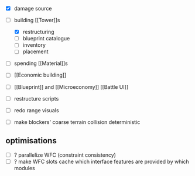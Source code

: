 - [x] damage source
- [ ] building [[Tower]]s
    - [x] restructuring
    - [ ] blueprint catalogue
    - [ ] inventory
    - [ ] placement
- [ ] spending [[Material]]s
- [ ] [[Economic building]]
- [ ] [[Blueprint]] and [[Microeconomy]] [[Battle UI]]
- [ ] restructure scripts

- [ ] redo range visuals
- [ ] make blockers' coarse terrain collision deterministic

## optimisations
- [ ] ? parallelize WFC (constraint consistency)
- [ ] ? make WFC slots cache which interface features are provided by which modules
